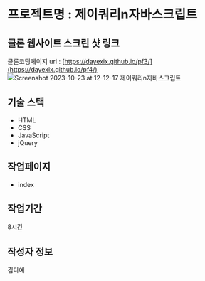 # 프로젝트명 : 제이쿼리n자바스크립트

## 클론 웹사이트 스크린 샷 링크
클론코딩페이지 url : [https://dayexix.github.io/pf3/](https://dayexix.github.io/pf4/)
![Screenshot 2023-10-23 at 12-12-17 제이쿼리n자바스크립트](https://github.com/dayexix/pf4/assets/142555220/334273f9-3ee7-4eaf-ad7d-36859b7217ab)

## 기술 스택
- HTML
- CSS
- JavaScript
- jQuery

## 작업페이지
- index

## 작업기간
8시간

## 작성자 정보
김다예
